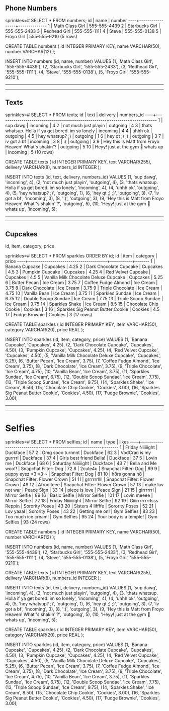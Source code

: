 ## Phone Numbers
sprinkles=# SELECT * FROM numbers;
 id |      name       |    number
----+-----------------+--------------
  1 | Math Class Girl | 555-555-4439
  2 | Starbucks Girl  | 555-555-2433
  3 | Redhead Girl    | 555-555-1111
  4 | Steve           | 555-555-0138
  5 | Froyo Girl      | 555-555-9210
(5 rows)

CREATE TABLE numbers (
  id INTEGER PRIMARY KEY,
  name VARCHAR(50),
  number VARCHAR(12)
  );

INSERT INTO numbers (id, name, number) VALUES
  (1, 'Math Class Girl', '555-555-4439'),
  (2, 'Starbucks Girl', '555-555-2433'),
  (3, 'Redhead Girl', '555-555-1111'),
  (4, 'Steve', '555-555-0138'),
  (5, 'Froyo Girl', '555-555-9210');


__________________________________________________________________
__________________________________________________________________


## Texts
sprinkles=# SELECT * FROM texts;
 id |                        text                         | delivery | numbers_id
----+-----------------------------------------------------+----------+------------
  1 | sup dawg                                            | incoming |          4
  2 | not much just playin                                | outgoing |          4
  3 | thats whatsup. Holla if ya get bored. im so lonely  | incoming |          4
  4 | uhhh ok                                             | outgoing |          4
  5 | hey whatsup? ;)                                     | outgoing |          1
  6 | hey qt ;) ;)                                        | outgoing |          3
  7 | iv got a bf                                         | incoming |          3
  8 | :(                                                  | outgoing |          3
  9 | Hey this is Matt from Froyo Heaven! What's shakin'? | outgoing |          5
 10 | Heyy! just at the gym 💪  whats up                   | incoming |          5
(10 rows)

CREATE TABLE texts (
  id INTEGER PRIMARY KEY,
  text VARCHAR(255),
  delivery VARCHAR(8),
  numbers_id INTEGER
  );

INSERT INTO texts (id, text, delivery, numbers_id) VALUES
  (1, 'sup dawg',                                            'incoming', 4),
  (2, 'not much just playin',                                'outgoing', 4),
  (3, 'thats whatsup. Holla if ya get bored. im so lonely',  'incoming', 4),
  (4, 'uhhh ok',                                             'outgoing', 4),
  (5, 'hey whatsup? ;)',                                     'outgoing', 1),
  (6, 'hey qt ;) ;)',                                        'outgoing', 3),
  (7, 'iv got a bf',                                         'incoming', 3),
  (8, ':(',                                                  'outgoing', 3),
  (9, 'Hey this is Matt from Froyo Heaven! What''s shakin''?', 'outgoing', 5),
  (10, 'Heyy! just at the gym 💪  whats up',                 'incoming', 5);


__________________________________________________________________
__________________________________________________________________


## Cupcakes
id, item, category, price

sprinkles=# SELECT * FROM sparkles ORDER BY id;
 id |                 item                  | category  | price
----+---------------------------------------+-----------+-------
  1 | Banana Cupcake                        | Cupcakes  |  4.25
  2 | Dark Chocolate Cupcake                | Cupcakes  |   4.5
  3 | Pumpkin Cupcake                       | Cupcakes  |  4.25
  4 | Red Velvet Cupcake                    | Cupcakes  |   4.5
  5 | Vanilla Milk Chocolate Deluxe Cupcake | Cupcakes  |  5.25
  6 | Butter Pecan                          | Ice Cream |  3.75
  7 | Coffee Fudge Almond                   | Ice Cream |  3.75
  8 | Dark Chocolate                        | Ice Cream |  3.75
  9 | Triple Chocolate                      | Ice Cream |  4.75
 10 | Vanilla Bean                          | Ice Cream |  3.75
 11 | Sparkles Sundae                       | Ice Cream |  6.75
 12 | Double Scoop Sundae                   | Ice Cream |  7.75
 13 | Triple Scoop Sundae                   | Ice Cream |  9.75
 14 | Sparkles Shake                        | Ice Cream |   8.5
 15 | Chocolate Chip Cookie                 | Cookies   |     3
 16 | Sparkles Sig Peanut Butter Cookie     | Cookies   |   4.5
 17 | Fudge Brownie                         | Cookies   |     3
(17 rows)


CREATE TABLE sparkles (
  id INTEGER PRIMARY KEY,
  item VARCHAR(50),
  category VARCHAR(20),
  price REAL
  );

INSERT INTO sparkles (id, item, category, price) VALUES
  (1,  'Banana Cupcake',                        'Cupcakes',  4.25),
  (2,  'Dark Chocolate Cupcake',                'Cupcakes',  4.50),
  (3,  'Pumpkin Cupcake',                       'Cupcakes',  4.25),
  (4,  'Red Velvet Cupcake',                    'Cupcakes',  4.50),
  (5,  'Vanilla Milk Chocolate Deluxe Cupcake', 'Cupcakes',  5.25),
  (6,  'Butter Pecan',                          'Ice Cream', 3.75),
  (7,  'Coffee Fudge Almond',                   'Ice Cream', 3.75),
  (8,  'Dark Chocolate',                        'Ice Cream', 3.75),
  (9,  'Triple Chocolate',                      'Ice Cream', 4.75),
  (10, 'Vanilla Bean',                          'Ice Cream', 3.75),
  (11, 'Sparkles Sundae',                       'Ice Cream', 6.75),
  (12, 'Double Scoop Sundae',                   'Ice Cream', 7.75),
  (13, 'Triple Scoop Sundae',                   'Ice Cream', 9.75),
  (14, 'Sparkles Shake',                        'Ice Cream', 8.50),
  (15, 'Chocolate Chip Cookie',                 'Cookies',   3.00),
  (16, 'Sparkles Sig Peanut Butter Cookie',     'Cookies',   4.50),
  (17, 'Fudge Brownie',                         'Cookies',   3.00);


__________________________________________________________________
__________________________________________________________________





# Selfies
sprinkles=# SELECT * FROM selfies;
 id |           name           |             type              | likes
----+--------------------------+-------------------------------+-------
  1 | Friday Niiiiight         | Duckface                      |    57
  2 | Omg sooo turnnnt         | Duckface                      |    62
  3 | VodCran is my gurrrrl    | Duckface                      |    37
  4 | Girls best friend Bella! | Duckface                      |    37
  5 | Lovin me                 | Duckface                      |    68
  6 | Saturday Niiiiiight      | Duckface                      |    43
  7 | Bella and Me woof!       | Snapchat Filter: Dog          |    72
  8 | 2cute4u                  | Snapchat Filter: Dog          |    69
  9 | puppy eyez <3 <3 ~       | Snapchat Filter: Dog          |    81
 10 | h8rs gonna h8            | Snapchat Filter: Flower Crown |    51
 11 | grrrrrrlll!              | Snapchat Filter: Flower Crown |    49
 12 | Afroditeee               | Snapchat Filter: Flower Crown |    57
 13 | make luv not war         | Peace Sign                    |    33
 14 | piece is love            | Peace Sign                    |    21
 15 | girrrrrrl                | Mirror Selfie                 |    89
 16 | Basic Selfie             | Mirror Selfie                 |   101
 17 | Lovin meeee              | Mirror Selfie                 |    72
 18 | Friday Niiiiiiight       | Mirror Selfie                 |    92
 19 | Giiirrrrrrrrlsss Reppin  | Sorority Poses                |    43
 20 | Sisters 4 liffffe        | Sorority Poses                |    52
 21 | Lov yaaal                | Sorority Poses                |    43
 22 | Getting me on!           | Gym Selfies                   |    83
 23 | Too much ice cream!      | Gym Selfies                   |    95
 24 | Your body is a temple!   | Gym Selfies                   |    93
(24 rows)

































CREATE TABLE numbers (
  id INTEGER PRIMARY KEY,
  name VARCHAR(50),
  number VARCHAR(12)
  );

INSERT INTO numbers (id, name, number) VALUES
  (1, 'Math Class Girl', '555-555-4439'),
  (2, 'Starbucks Girl', '555-555-2433'),
  (3, 'Redhead Girl', '555-555-1111'),
  (4, 'Steve', '555-555-0138'),
  (5, 'Froyo Girl', '555-555-9210');

CREATE TABLE texts (
  id INTEGER PRIMARY KEY,
  text VARCHAR(255),
  delivery VARCHAR(8),
  numbers_id INTEGER
  );

INSERT INTO texts (id, text, delivery, numbers_id) VALUES
  (1, 'sup dawg',                                            'incoming', 4),
  (2, 'not much just playin',                                'outgoing', 4),
  (3, 'thats whatsup. Holla if ya get bored. im so lonely',  'incoming', 4),
  (4, 'uhhh ok',                                             'outgoing', 4),
  (5, 'hey whatsup? ;)',                                     'outgoing', 1),
  (6, 'hey qt ;) ;)',                                        'outgoing', 3),
  (7, 'iv got a bf',                                         'incoming', 3),
  (8, ':(',                                                  'outgoing', 3),
  (9, 'Hey this is Matt from Froyo Heaven! What''s shakin''?', 'outgoing', 5),
  (10, 'Heyy! just at the gym 💪  whats up',                 'incoming', 5);

CREATE TABLE sparkles (
  id INTEGER PRIMARY KEY,
  item VARCHAR(50),
  category VARCHAR(20),
  price REAL
  );

INSERT INTO sparkles (id, item, category, price) VALUES
  (1,  'Banana Cupcake',                        'Cupcakes',  4.25),
  (2,  'Dark Chocolate Cupcake',                'Cupcakes',  4.50),
  (3,  'Pumpkin Cupcake',                       'Cupcakes',  4.25),
  (4,  'Red Velvet Cupcake',                    'Cupcakes',  4.50),
  (5,  'Vanilla Milk Chocolate Deluxe Cupcake', 'Cupcakes',  5.25),
  (6,  'Butter Pecan',                          'Ice Cream', 3.75),
  (7,  'Coffee Fudge Almond',                   'Ice Cream', 3.75),
  (8,  'Dark Chocolate',                        'Ice Cream', 3.75),
  (9,  'Triple Chocolate',                      'Ice Cream', 4.75),
  (10, 'Vanilla Bean',                          'Ice Cream', 3.75),
  (11, 'Sparkles Sundae',                       'Ice Cream', 6.75),
  (12, 'Double Scoop Sundae',                   'Ice Cream', 7.75),
  (13, 'Triple Scoop Sundae',                   'Ice Cream', 9.75),
  (14, 'Sparkles Shake',                        'Ice Cream', 8.50),
  (15, 'Chocolate Chip Cookie',                 'Cookies',   3.00),
  (16, 'Sparkles Sig Peanut Butter Cookie',     'Cookies',   4.50),
  (17, 'Fudge Brownie',                         'Cookies',   3.00);
